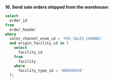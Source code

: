**16. Send sale orders shipped from the warehouse:**
```sql
select 
  order_id 
from 
  order_header 
where 
  sales_channel_enum_id = 'POS_SALES_CHANNEL' 
  and origin_facility_id in (
    select 
      facility_id 
    from 
      facility 
    where 
      facility_type_id = 'WAREHOUSE'
  );
```
